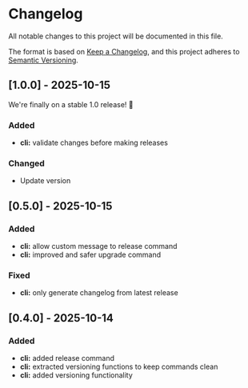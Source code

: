 # Changelog

All notable changes to this project will be documented in this file.

The format is based on [Keep a Changelog](https://keepachangelog.com/en/1.1.0/),
and this project adheres to [Semantic Versioning](https://semver.org/spec/v2.0.0.html).

## [1.0.0] - 2025-10-15

We're finally on a stable 1.0 release! 🥳

### Added
- **cli:** validate changes before making releases

### Changed
- Update version


## [0.5.0] - 2025-10-15

### Added
- **cli:** allow custom message to release command
- **cli:** improved and safer upgrade command

### Fixed
- **cli:** only generate changelog from latest release


## [0.4.0] - 2025-10-14

### Added
- **cli:** added release command
- **cli:** extracted versioning functions to keep commands clean
- **cli:** added versioning functionality

